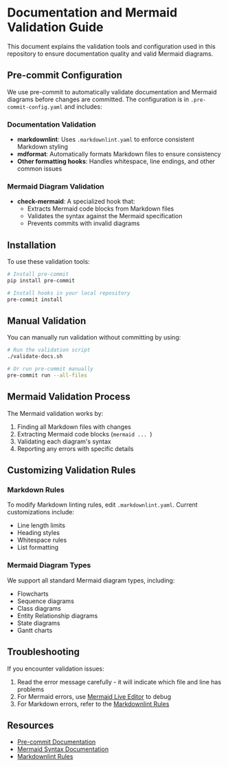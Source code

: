 # Documentation and Mermaid Validation Guide

This document explains the validation tools and configuration used in this repository to ensure documentation quality and valid Mermaid diagrams.

## Pre-commit Configuration

We use pre-commit to automatically validate documentation and Mermaid diagrams before changes are committed. The configuration is in `.pre-commit-config.yaml` and includes:

### Documentation Validation

- **markdownlint**: Uses `.markdownlint.yaml` to enforce consistent Markdown styling
- **mdformat**: Automatically formats Markdown files to ensure consistency
- **Other formatting hooks**: Handles whitespace, line endings, and other common issues

### Mermaid Diagram Validation

- **check-mermaid**: A specialized hook that:
  - Extracts Mermaid code blocks from Markdown files
  - Validates the syntax against the Mermaid specification
  - Prevents commits with invalid diagrams

## Installation

To use these validation tools:

```bash
# Install pre-commit
pip install pre-commit

# Install hooks in your local repository
pre-commit install
```

## Manual Validation

You can manually run validation without committing by using:

```bash
# Run the validation script
./validate-docs.sh

# Or run pre-commit manually
pre-commit run --all-files
```

## Mermaid Validation Process

The Mermaid validation works by:

1. Finding all Markdown files with changes
2. Extracting Mermaid code blocks (```mermaid ... ```)
3. Validating each diagram's syntax
4. Reporting any errors with specific details

## Customizing Validation Rules

### Markdown Rules

To modify Markdown linting rules, edit `.markdownlint.yaml`. Current customizations include:

- Line length limits
- Heading styles
- Whitespace rules
- List formatting

### Mermaid Diagram Types

We support all standard Mermaid diagram types, including:

- Flowcharts
- Sequence diagrams
- Class diagrams
- Entity Relationship diagrams
- State diagrams
- Gantt charts

## Troubleshooting

If you encounter validation issues:

1. Read the error message carefully - it will indicate which file and line has problems
2. For Mermaid errors, use [Mermaid Live Editor](https://mermaid.live) to debug
3. For Markdown errors, refer to the [Markdownlint Rules](https://github.com/DavidAnson/markdownlint/blob/main/doc/Rules.md)

## Resources

- [Pre-commit Documentation](https://pre-commit.com/)
- [Mermaid Syntax Documentation](https://mermaid-js.github.io/mermaid/#/)
- [Markdownlint Rules](https://github.com/DavidAnson/markdownlint/blob/main/doc/Rules.md) 